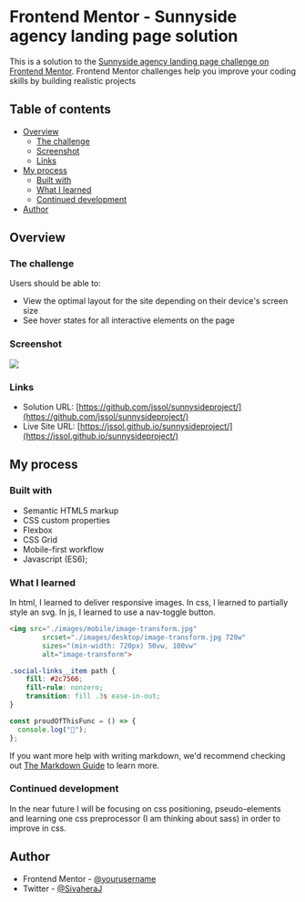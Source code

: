 # Frontend Mentor - Sunnyside agency landing page solution

This is a solution to the [Sunnyside agency landing page challenge on Frontend Mentor](https://www.frontendmentor.io/challenges/sunnyside-agency-landing-page-7yVs3B6ef). Frontend Mentor challenges help you improve your coding skills by building realistic projects

## Table of contents

- [Overview](#overview)
  - [The challenge](#the-challenge)
  - [Screenshot](#screenshot)
  - [Links](#links)
- [My process](#my-process)
  - [Built with](#built-with)
  - [What I learned](#what-i-learned)
  - [Continued development](#continued-development)
- [Author](#author)

## Overview

### The challenge

Users should be able to:

- View the optimal layout for the site depending on their device's screen size
- See hover states for all interactive elements on the page

### Screenshot

![](./screenshot.jpg)

### Links

- Solution URL: [https://github.com/jssol/sunnysideproject/](https://github.com/jssol/sunnysideproject/)
- Live Site URL: [https://jssol.github.io/sunnysideproject/](https://jssol.github.io/sunnysideproject/)

## My process

### Built with

- Semantic HTML5 markup
- CSS custom properties
- Flexbox
- CSS Grid
- Mobile-first workflow
- Javascript (ES6);

### What I learned

In html, I learned to deliver responsive images.
In css, I learned to partially style an svg.
In js, I learned to use a nav-toggle button.

```html
<img src="./images/mobile/image-transform.jpg"
        srcset="./images/desktop/image-transform.jpg 720w"
        sizes="(min-width: 720px) 50vw, 100vw"
        alt="image-transform">
```

```css
.social-links__item path {
    fill: #2c7566;
    fill-rule: nonzero;
    transition: fill .3s ease-in-out;
}
```

```js
const proudOfThisFunc = () => {
  console.log("🎉");
};
```

If you want more help with writing markdown, we'd recommend checking out [The Markdown Guide](https://www.markdownguide.org/) to learn more.

### Continued development

In the near future I will be focusing on css positioning, pseudo-elements and learning one css preprocessor (I am thinking about sass) in order to improve in css.

## Author

- Frontend Mentor - [@yourusername](https://www.frontendmentor.io/profile/yourusername)
- Twitter - [@SivaheraJ](https://www.twitter.com/sivaheraj)
